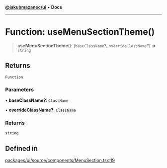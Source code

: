 [**@jakubmazanec/ui**](../README.md) • **Docs**

---

# Function: useMenuSectionTheme()

> **useMenuSectionTheme**(): (`baseClassName`?, `overrideClassName`?) => `string`

## Returns

`Function`

### Parameters

• **baseClassName?**: `ClassName`

• **overrideClassName?**: `ClassName`

### Returns

`string`

## Defined in

[packages/ui/source/components/MenuSection.tsx:19](https://github.com/jakubmazanec/tools/blob/6ed2cc9bf798455a62cfc34def34fef748169fa2/packages/ui/source/components/MenuSection.tsx#L19)
